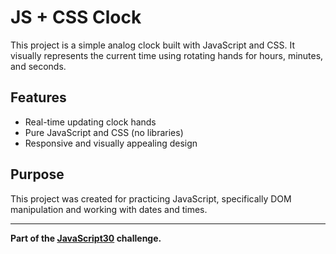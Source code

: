 # JS + CSS Clock

This project is a simple analog clock built with JavaScript and CSS. It visually represents the current time using rotating hands for hours, minutes, and seconds.

## Features

- Real-time updating clock hands
- Pure JavaScript and CSS (no libraries)
- Responsive and visually appealing design

## Purpose

This project was created for practicing JavaScript, specifically DOM manipulation and working with dates and times.



---

**Part of the [JavaScript30](https://javascript30.com/) challenge.**
